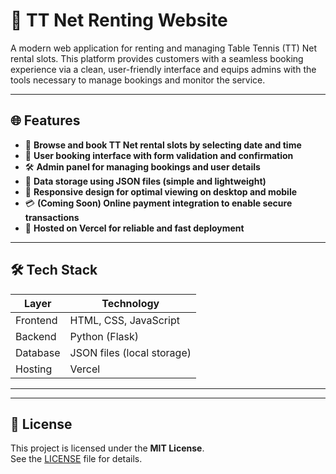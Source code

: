 # 🧭 **TT Net Renting Website**

A modern web application for renting and managing Table Tennis (TT) Net rental slots. This platform provides customers with a seamless booking experience via a clean, user-friendly interface and equips admins with the tools necessary to manage bookings and monitor the service.

---

## 🌐 **Features**

- 📄 **Browse and book TT Net rental slots by selecting date and time**  
- 👤 **User booking interface with form validation and confirmation**  
- 🛠️ **Admin panel for managing bookings and user details**  
- 💾 **Data storage using JSON files (simple and lightweight)**  
- 📱 **Responsive design for optimal viewing on desktop and mobile**  
- 💳 **(Coming Soon) Online payment integration to enable secure transactions**  
- 🚀 **Hosted on Vercel for reliable and fast deployment**

---

## 🛠️ **Tech Stack**

| **Layer**      | **Technology**              |
|----------------|-----------------------------|
| Frontend       | HTML, CSS, JavaScript       |
| Backend        | Python (Flask)              |
| Database       | JSON files (local storage)  |
| Hosting        | Vercel                     |

---


---

## 📄 **License**

This project is licensed under the **MIT License**.  
See the [LICENSE](LICENSE) file for details.
